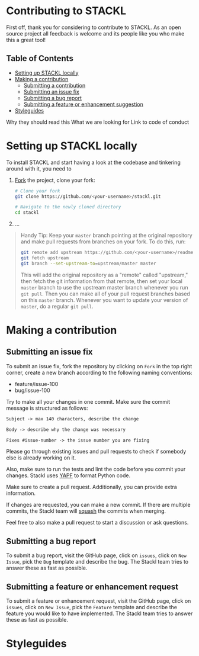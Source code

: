 <!-- How to file a bug report (try using issue and pull request templates)
How to suggest a new feature
How to set up your environment and run tests
The types of contributions youre looking for
Your roadmap or vision for the project
How contributors should (or should not) get in touch with you -->



# Contributing to STACKL <!-- omit in toc -->
First off, thank you for considering to contribute to STACKL. As an open source project all feedback is welcome and its people like you who make this a great tool!


## Table of Contents <!-- omit in toc -->

<!-- - [Contributing to STACKL](#contributing-to-stackl)
  - [Table of Contents](#table-of-contents) -->
- [Setting up STACKL locally](#setting-up-stackl-locally)
- [Making a contribution](#making-a-contribution)
  - [Submitting a contribution](#submitting-a-contribution)
  - [Submitting an issue fix](#submitting-an-issue-fix)
  - [Submitting a bug report](#submitting-a-bug-report)
  - [Submitting a feature or enhancement suggestion](#submitting-a-feature-or-enhancement-suggestion)
- [Styleguides](#styleguides)

Why they should read this
What we are looking for
Link to code of conduct

# Setting up STACKL locally

To install STACKL and start having a look at the codebase and tinkering around with it, you need to

1.  [Fork](https://help.github.com/articles/fork-a-repo/) the project, clone
    your fork:

    ```sh
    # Clone your fork
    git clone https://github.com/<your-username>/stackl.git

    # Navigate to the newly cloned directory
    cd stackl
    ```

2.  ...

> Handy Tip: Keep your `master` branch pointing at the original repository and make
> pull requests from branches on your fork. To do this, run:
>
> ```sh
> git remote add upstream https://github.com/<your-username>/readme-md-generator.git
> git fetch upstream
> git branch --set-upstream-to=upstream/master master
> ```
>
> This will add the original repository as a "remote" called "upstream," then
> fetch the git information from that remote, then set your local `master`
> branch to use the upstream master branch whenever you run `git pull`. Then you
> can make all of your pull request branches based on this `master` branch.
> Whenever you want to update your version of `master`, do a regular `git pull`.

# Making a contribution

## Submitting an issue fix

To submit an issue fix, fork the repository by clicking on `Fork` in the top right corner, create a new branch according to the following naming conventions:

- feature/issue-100
- bug/issue-100

Try to make all your changes in one commit. Make sure the commit message is structured as follows:

```markdown
Subject -> max 140 characters, describe the change

Body -> describe why the change was necessary 

Fixes #issue-number -> the issue number you are fixing
```

Please go through existing issues and pull requests to check if somebody else is already working on it.

Also, make sure to run the tests and lint the code before you commit your changes. Stackl uses [YAPF](https://github.com/google/yapf) to format Python code.

Make sure to create a pull request. Additionally, you can provide extra information.

If changes are requested, you can make a new commit. If there are multiple commits, the Stackl team will [squash](https://github.blog/2016-04-01-squash-your-commits/) the commits when merging.

Feel free to also make a pull request to start a discussion or ask questions.

## Submitting a bug report

To submit a bug report, visit the GitHub page, click on `issues`, click on `New Issue`, pick the `Bug` template and describe the bug.
The Stackl team tries to answer these as fast as possible.

## Submitting a feature or enhancement request

To submit a feature or enhancement request, visit the GitHub page, click on `issues`, click on `New Issue`, pick the `Feature` template and describe the feature you would like to have implemented.
The Stackl team tries to answer these as fast as possible.

# Styleguides

